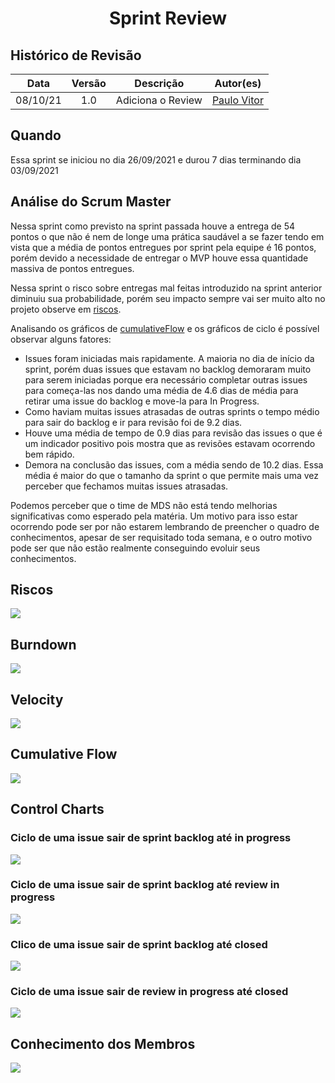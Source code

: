 <h1 style="text-align: center">Sprint Review</h1>

## Histórico de Revisão
| Data | Versão | Descrição | Autor(es)|
|:----:|:------:|:---------:|:--------:|
| 08/10/21 | 1.0 | Adiciona o Review | [Paulo Vitor](https://github.com/PauloVitorRocha) |

## Quando
Essa sprint se iniciou no dia 26/09/2021 e durou 7 dias terminando dia 03/09/2021

## Análise do Scrum Master

Nessa sprint como previsto na sprint passada houve a entrega de 54 pontos o que não é nem de longe uma prática saudável a se fazer tendo em vista que a média de pontos entregues por sprint pela equipe é 16 pontos, porém devido a necessidade de entregar o MVP houve essa quantidade massiva de pontos entregues.

Nessa sprint o risco sobre entregas mal feitas introduzido na sprint anterior diminuiu sua probabilidade, porém seu impacto sempre vai ser muito alto no projeto observe em [riscos](#riscos).

Analisando os gráficos de [cumulativeFlow](#cumulative-flow) e os gráficos de ciclo é possível observar alguns fatores:

- Issues foram iniciadas mais rapidamente. A maioria no dia de início da sprint, porém duas issues que estavam no backlog demoraram muito para serem iniciadas porque era necessário completar outras issues para começa-las nos dando uma média de 4.6 dias de média para retirar uma issue do backlog e move-la para In Progress.
- Como haviam muitas issues atrasadas de outras sprints o tempo médio para sair do backlog e ir para revisão foi de 9.2 dias.
- Houve uma média de tempo de 0.9 dias para revisão das issues o que é um indicador positivo pois mostra que as revisões estavam ocorrendo bem rápido.
- Demora na conclusão das issues, com a média sendo de 10.2 dias. Essa média é maior do que o tamanho da sprint o que permite mais uma vez perceber que fechamos muitas issues atrasadas.

Podemos perceber que o time de MDS não está tendo melhorias significativas como esperado pela matéria.
Um motivo para isso estar ocorrendo pode ser por não estarem lembrando de preencher o quadro de conhecimentos, apesar de ser requisitado toda semana, e o outro motivo pode ser que não estão realmente conseguindo evoluir seus conhecimentos.


## Riscos

[![](riscos.png)](riscos.png)

## Burndown
[![](burndown.png)](burndown.png)

## Velocity
[![](velocity.png)](velocity.png)

## Cumulative Flow
[![](cumulative.png)](cumulative.png)

## Control Charts

### Ciclo de uma issue sair de sprint backlog até in progress
[![](backlog_progress.png)](backlog_progress.png)


### Ciclo de uma issue sair de sprint backlog até review in progress
[![](backlog_review.png)](backlog_review.png)

### Clico de uma issue sair de sprint backlog até closed
[![](backlog_closed.png)](backlog_closed.png)

### Ciclo de uma issue sair de review in progress até closed
[![](review_closed.png)](review_closed.png)

## Conhecimento dos Membros
[![](melhoria.png)](melhoria.png)




